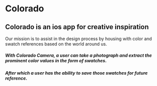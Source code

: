 # Colorado

## Colorado is an ios app for creative inspiration
  Our mission is to assist in the design process by housing with color and swatch references based on the world around us.
  
##### With Colorado Camera, a user can take a photograph and extract the prominent color values in the form of swatches.
  
#####  After which a user has the ability to save those swatches for future reference.


  
